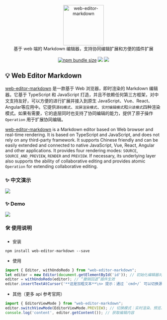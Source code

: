 
<p align="center">
<img width=130 alt="web-editor-markdown" src="https://gitee.com/zengyong2020/web-editor-markdown/raw/master/markdown.jpeg" />
<br>
基于 web 端的 Markdown 编辑器，支持协同编辑扩展和方便的插件扩展
<br><br>
<a title="npm bundle size" target="_blank" href="https://www.npmjs.com/package/web-editor-markdown"><img alt="npm bundle size" src="https://img.shields.io/bundlephobia/minzip/web-editor-markdown?style=flat-square&color=blueviolet"></a>
<a title="Version" target="_blank" href="https://www.npmjs.com/package/web-editor-markdown"><img src="https://img.shields.io/npm/v/web-editor-markdown.svg?style=flat-square"></a>
<a title="Downloads" target="_blank" href="https://www.npmjs.com/package/web-editor-markdown"><img src="https://img.shields.io/npm/dt/web-editor-markdown.svg?style=flat-square&color=97ca00"></a>
<!-- <a title="Visitors" target="_blank" href="javascript:;"><img src="https://visitor-badge.glitch.me/badge?page_id=zengyong.web-editor-markdown"></a> -->
<br>
</p>

## 💡 Web Editor Markdown
[web-editor-markdown](https://github.com/Ben-love-zy/web-editor-markdown.git) 是一款基于 Web 浏览器，即时渲染的 Markdown 编辑器。它基于 TypeScript 和 JavaScript 打造，并且不依赖任何第三方框架，对中文支持友好，可以方便的进行扩展并接入到原生 JavaScript、Vue、React、Angular等应用中。它提供`源码模式`、`双屏渲染模式`、`实时编辑模式`和`只读模式`四种渲染模式。如果有需要，它的底层同时也支持了协同编辑的能力，提供了原子操作 `Operation` 用于扩展协同编辑。

[web-editor-markdown](https://github.com/Ben-love-zy/web-editor-markdown.git) is a Markdown editor based on Web browser and real-time rendering. It is based on TypeScript and JavaScript, and does not rely on any third-party framework. It supports Chinese friendly and can be easily extended and connected to native JavaScript, Vue, React, Angular and other applications. It provides four rendering modes: `SOURCE`, `SOURCE_AND_PREVIEW`, `RENDER` and `PREVIEW`. If necessary, its underlying layer also supports the ability of collaborative editing and provides atomic `Operation` for extending collaborative editing.

### ✨ 中文演示
![](https://gitee.com/zengyong2020/web-editor-markdown/raw/master/demo-zh.gif)
### ✨ Demo
![](https://gitee.com/zengyong2020/web-editor-markdown/raw/master/demo-en.gif)

### 🛠️ 使用说明
* 安装
```shell
npm install web-editor-markdown --save
```
* 使用
```ts
import { Editor, withUndoRedo } from "web-editor-markdown";
let editor = new Editor(document.getElementById('id')); // 初始化编辑器对象
editor = withUndoRedo(editor); // “撤销回退”插件生效
editor.insertTextAtCursor('**这是加粗文本**\n> 提示：通过 `cmd+/` 可以切换源码模式哦'); // 插入 markdown 内容
```

* 其他（更多 api 参考官网）
```ts
import { EditorViewMode } from "web-editor-markdown";
editor.switchViewMode(EditorViewMode.PREVIEW); // 切换模式：实时渲染、预览、源码、双屏模式，或者通过 cmd+/ 切换源码模式和实时渲染模式
console.log('content', editor.getContent()); // 获取编辑内容
```

